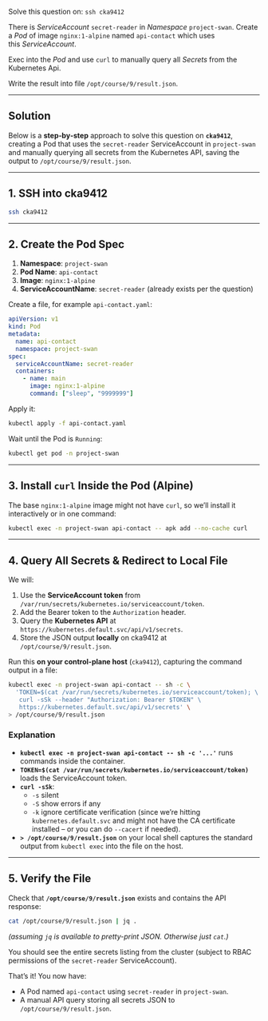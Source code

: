Solve this question on: `ssh cka9412`

There is _ServiceAccount_ `secret-reader` in _Namespace_ `project-swan`. Create a _Pod_ of image `nginx:1-alpine` named `api-contact` which uses this _ServiceAccount_.

Exec into the _Pod_ and use `curl` to manually query all _Secrets_ from the Kubernetes Api.

Write the result into file `/opt/course/9/result.json`.

---

## Solution

Below is a **step‐by‐step** approach to solve this question on **`cka9412`**, creating a Pod that uses the `secret-reader` ServiceAccount in `project-swan` and manually querying all secrets from the Kubernetes API, saving the output to `/opt/course/9/result.json`.

---

## 1. SSH into cka9412

```bash
ssh cka9412
```

---

## 2. Create the Pod Spec

1. **Namespace**: `project-swan`
2. **Pod Name**: `api-contact`
3. **Image**: `nginx:1-alpine`
4. **ServiceAccountName**: `secret-reader` (already exists per the question)

Create a file, for example `api-contact.yaml`:

```yaml
apiVersion: v1
kind: Pod
metadata:
  name: api-contact
  namespace: project-swan
spec:
  serviceAccountName: secret-reader
  containers:
    - name: main
      image: nginx:1-alpine
      command: ["sleep", "9999999"]
```

Apply it:

```bash
kubectl apply -f api-contact.yaml
```

Wait until the Pod is `Running`:

```bash
kubectl get pod -n project-swan
```

---

## 3. Install `curl` Inside the Pod (Alpine)

The base `nginx:1-alpine` image might not have `curl`, so we’ll install it interactively or in one command:

```bash
kubectl exec -n project-swan api-contact -- apk add --no-cache curl
```

---

## 4. Query All Secrets & Redirect to Local File

We will:

1. Use the **ServiceAccount token** from `/var/run/secrets/kubernetes.io/serviceaccount/token`.
2. Add the Bearer token to the `Authorization` header.
3. Query the **Kubernetes API** at `https://kubernetes.default.svc/api/v1/secrets`.
4. Store the JSON output **locally** on cka9412 at `/opt/course/9/result.json`.

Run this **on your control-plane host** (`cka9412`), capturing the command output in a file:

```bash
kubectl exec -n project-swan api-contact -- sh -c \
  'TOKEN=$(cat /var/run/secrets/kubernetes.io/serviceaccount/token); \
   curl -sSk --header "Authorization: Bearer $TOKEN" \
   https://kubernetes.default.svc/api/v1/secrets' \
> /opt/course/9/result.json
```

### Explanation

- **`kubectl exec -n project-swan api-contact -- sh -c '...'`** runs commands inside the container.
- **`TOKEN=$(cat /var/run/secrets/kubernetes.io/serviceaccount/token)`** loads the ServiceAccount token.
- **`curl -sSk`**:
    - `-s` silent
    - `-S` show errors if any
    - `-k` ignore certificate verification (since we’re hitting `kubernetes.default.svc` and might not have the CA certificate installed – or you can do `--cacert` if needed).
- **`> /opt/course/9/result.json`** on your local shell captures the standard output from `kubectl exec` into the file on the host.

---

## 5. Verify the File

Check that **`/opt/course/9/result.json`** exists and contains the API response:

```bash
cat /opt/course/9/result.json | jq .
```

_(assuming `jq` is available to pretty-print JSON. Otherwise just `cat`.)_

You should see the entire secrets listing from the cluster (subject to RBAC permissions of the `secret-reader` ServiceAccount).

That’s it! You now have:

- A Pod named `api-contact` using `secret-reader` in `project-swan`.
- A manual API query storing all secrets JSON to `/opt/course/9/result.json`.